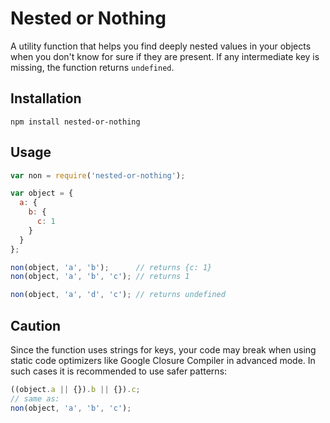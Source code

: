# Nested or Nothing

A utility function that helps you find deeply nested values in your objects when you don't know for sure if they are present. If any intermediate key is missing, the function returns `undefined`.

## Installation

```shell
npm install nested-or-nothing
```

## Usage

```js
var non = require('nested-or-nothing');

var object = {
  a: {
    b: {
      c: 1
    }
  }
};

non(object, 'a', 'b');      // returns {c: 1}
non(object, 'a', 'b', 'c'); // returns 1

non(object, 'a', 'd', 'c'); // returns undefined
```

## Caution

Since the function uses strings for keys, your code may break when using static code optimizers like Google Closure Compiler in advanced mode. In such cases it is recommended to use safer patterns:

```js
((object.a || {}).b || {}).c;
// same as:
non(object, 'a', 'b', 'c');
```
